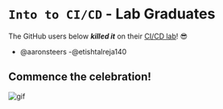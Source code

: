 # `Into to CI/CD` - Lab Graduates

The GitHub users below ***killed it*** on their [CI/CD lab](intro.md)! 😎

[//]: # (Add your username below, in alphabetical order to prevent conflicts and duplication.)

- @aaronsteers
-@etishtalreja140

## Commence the celebration!

[//]: # (Psst - feel free to add more art or GIFs here if you are so inclined!)

![gif](resources/congrats01.gif)
